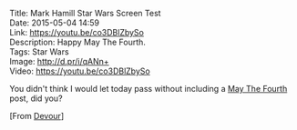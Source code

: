 Title: Mark Hamill Star Wars Screen Test  
Date: 2015-05-04 14:59  
Link: https://youtu.be/co3DBlZbySo  
Description: Happy May The Fourth.  
Tags: Star Wars  
Image: http://d.pr/i/qANn+  
Video: https://youtu.be/co3DBlZbySo  

You didn't think I would let today pass without including a [May The Fourth][wikipedia] post, did you?

[From [Devour][devour]]

[devour]: http://devour.com/video/mark-hamill-star-wars-screen-test/ "Source post on Devour"
[wikipedia]: https://en.wikipedia.org/wiki/Star_Wars_Day "Wikipedia: 'Star Wars Day'"